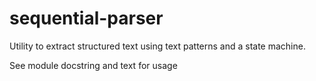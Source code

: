 sequential-parser
=================

Utility to extract structured text using text patterns and a state machine.

See module docstring and text for usage
